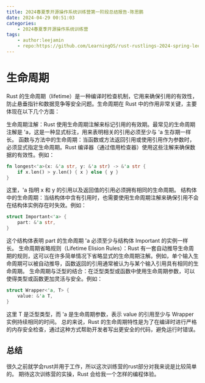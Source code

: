 ```yaml
---
title: 2024春夏季开源操作系统训练营第一阶段总结报告-陈思鹏
date: 2024-04-29 00:51:03
categories:
    - 2024春夏季开源操作系统训练营
tags:
    - author:leejamin
    - repo:https://github.com/LearningOS/rust-rustlings-2024-spring-leejamin
---
```


# 生命周期
Rust 的生命周期（lifetime）是一种编译时检查机制，它用来确保引用的有效性，防止悬垂指针和数据竞争等安全问题。生命周期在 Rust 中的作用非常关键，主要体现在以下几个方面：

生命周期注解：Rust 使用生命周期注解来标记引用的有效期。最常见的生命周期注解是 'a，这是一种显式标注，用来表明相关的引用必须至少与 'a 生存期一样长。
函数与方法中的生命周期：当函数或方法返回引用或使用引用作为参数时，必须显式指定生命周期。Rust 编译器（通过借用检查器）使用这些注解来确保数据的有效性。例如：
```rust
fn longest<'a>(x: &'a str, y: &'a str) -> &'a str {
    if x.len() > y.len() { x } else { y }
}
```
这里，'a 指明 x 和 y 的引用以及返回值的引用必须拥有相同的生命周期。
结构体中的生命周期：当结构体中含有引用时，也需要使用生命周期注解来确保引用不会在结构体实例存在时失效。例如：
```rust
struct Important<'a> {
    part: &'a str,
}
```
这个结构体表明 part 的生命周期 'a 必须至少与结构体 Important 的实例一样长。
生命周期省略规则（Lifetime Elision Rules）：Rust 有一套自动推导生命周期的规则，这可以在许多简单情况下省略显式的生命周期注解。例如，单个输入生命周期可以被自动推导，函数返回的引用通常被认为与某个输入引用具有相同的生命周期。
生命周期与泛型的结合：在泛型类型或函数中使用生命周期参数，可以使得类型或函数更加灵活与安全。例如：
```rust
struct Wrapper<'a, T> {
    value: &'a T,
}
```
这里 T 是泛型类型，而 'a 是生命周期参数，表示 value 的引用至少与 Wrapper 实例持续相同的时间。
总的来说，Rust 的生命周期特性是为了在编译时进行严格的内存安全检查，通过这种方式帮助开发者写出更安全的代码，避免运行时错误。

## 总结

很久之前就学会rust并用于工作，所以这次训练营的rust部分对我来说是比较简单的。
期待这次训练营的实操，Rust 会给我一个怎样的编程体验。